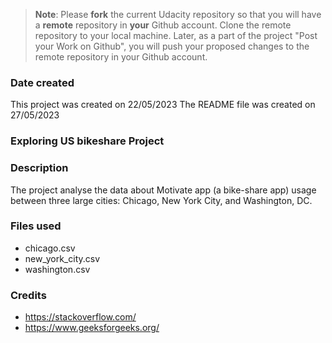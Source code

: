 >**Note**: Please **fork** the current Udacity repository so that you will have a **remote** repository in **your** Github account. Clone the remote repository to your local machine. Later, as a part of the project "Post your Work on Github", you will push your proposed changes to the remote repository in your Github account.

### Date created
This project was created on 22/05/2023
The README file was created on 27/05/2023
### Exploring US bikeshare Project


### Description
The project analyse the data about Motivate app (a bike-share app) usage between three large cities: Chicago, New York City, and Washington, DC.

### Files used
* chicago.csv
* new_york_city.csv
* washington.csv

### Credits
* https://stackoverflow.com/
* https://www.geeksforgeeks.org/
